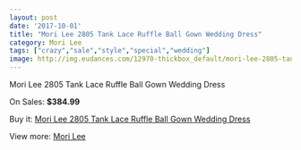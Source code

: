 ```yaml
---
layout: post
date: '2017-10-01'
title: "Mori Lee 2805 Tank Lace Ruffle Ball Gown Wedding Dress"
category: Mori Lee
tags: ["crazy","sale","style","special","wedding"]
image: http://img.eudances.com/12970-thickbox_default/mori-lee-2805-tank-lace-ruffle-ball-gown-wedding-dress.jpg
---
```

Mori Lee 2805 Tank Lace Ruffle Ball Gown Wedding Dress

On Sales: **$384.99**
<a href="https://www.eudances.com/en/mori-lee/3949-mori-lee-2805-tank-lace-ruffle-ball-gown-wedding-dress.html"><amp-img layout="responsive" width="600" height="600" src="//img.eudances.com/12970-thickbox_default/mori-lee-2805-tank-lace-ruffle-ball-gown-wedding-dress.jpg" alt="Mori Lee 2805 Tank Lace Ruffle Ball Gown Wedding Dress 0" /></a>
<a href="https://www.eudances.com/en/mori-lee/3949-mori-lee-2805-tank-lace-ruffle-ball-gown-wedding-dress.html"><amp-img layout="responsive" width="600" height="600" src="//img.eudances.com/12975-thickbox_default/mori-lee-2805-tank-lace-ruffle-ball-gown-wedding-dress.jpg" alt="Mori Lee 2805 Tank Lace Ruffle Ball Gown Wedding Dress 1" /></a>
<a href="https://www.eudances.com/en/mori-lee/3949-mori-lee-2805-tank-lace-ruffle-ball-gown-wedding-dress.html"><amp-img layout="responsive" width="600" height="600" src="//img.eudances.com/12974-thickbox_default/mori-lee-2805-tank-lace-ruffle-ball-gown-wedding-dress.jpg" alt="Mori Lee 2805 Tank Lace Ruffle Ball Gown Wedding Dress 2" /></a>
<a href="https://www.eudances.com/en/mori-lee/3949-mori-lee-2805-tank-lace-ruffle-ball-gown-wedding-dress.html"><amp-img layout="responsive" width="600" height="600" src="//img.eudances.com/12973-thickbox_default/mori-lee-2805-tank-lace-ruffle-ball-gown-wedding-dress.jpg" alt="Mori Lee 2805 Tank Lace Ruffle Ball Gown Wedding Dress 3" /></a>
<a href="https://www.eudances.com/en/mori-lee/3949-mori-lee-2805-tank-lace-ruffle-ball-gown-wedding-dress.html"><amp-img layout="responsive" width="600" height="600" src="//img.eudances.com/12972-thickbox_default/mori-lee-2805-tank-lace-ruffle-ball-gown-wedding-dress.jpg" alt="Mori Lee 2805 Tank Lace Ruffle Ball Gown Wedding Dress 4" /></a>
<a href="https://www.eudances.com/en/mori-lee/3949-mori-lee-2805-tank-lace-ruffle-ball-gown-wedding-dress.html"><amp-img layout="responsive" width="600" height="600" src="//img.eudances.com/12971-thickbox_default/mori-lee-2805-tank-lace-ruffle-ball-gown-wedding-dress.jpg" alt="Mori Lee 2805 Tank Lace Ruffle Ball Gown Wedding Dress 5" /></a>

Buy it: [Mori Lee 2805 Tank Lace Ruffle Ball Gown Wedding Dress](https://www.eudances.com/en/mori-lee/3949-mori-lee-2805-tank-lace-ruffle-ball-gown-wedding-dress.html "Mori Lee 2805 Tank Lace Ruffle Ball Gown Wedding Dress")

View more: [Mori Lee](https://www.eudances.com/en/9-mori-lee "Mori Lee")